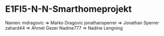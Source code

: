# E1FI5-N-N-Smarthomeprojekt

Namen: 
mdragovic => Marko Dragovic
jonathansperrer => Jonathan Sperrer
zahard44 => Ahmet Gezer
Nadine777 => Nadine Lengning
